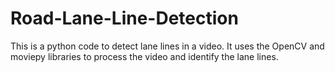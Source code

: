 # Road-Lane-Line-Detection
This is a python code to detect lane lines in a video. It uses the OpenCV and moviepy libraries to process the video and identify the lane lines.
